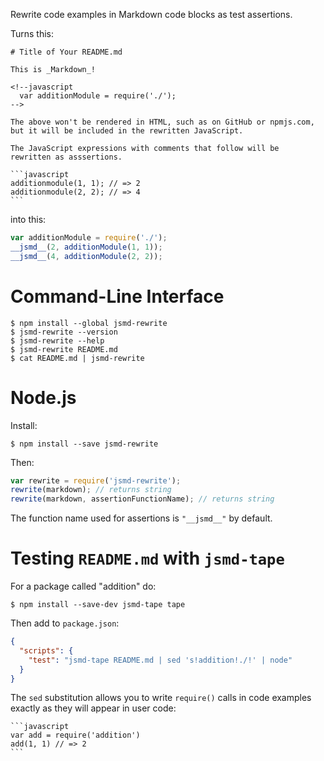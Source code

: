 Rewrite code examples in Markdown code blocks as test assertions.

Turns this:

    # Title of Your README.md

    This is _Markdown_!

    <!--javascript
      var additionModule = require('./');
    -->

    The above won't be rendered in HTML, such as on GitHub or npmjs.com,
    but it will be included in the rewritten JavaScript.

    The JavaScript expressions with comments that follow will be
    rewritten as asssertions.
    
    ```javascript
    additionmodule(1, 1); // => 2
    additionmodule(2, 2); // => 4
    ```

into this:

```javascript
var additionModule = require('./');
__jsmd__(2, additionModule(1, 1));
__jsmd__(4, additionModule(2, 2));
```

Command-Line Interface
=======================

```shellsesssion
$ npm install --global jsmd-rewrite
$ jsmd-rewrite --version
$ jsmd-rewrite --help
$ jsmd-rewrite README.md
$ cat README.md | jsmd-rewrite
```

Node.js
=======

Install:

```shellsession
$ npm install --save jsmd-rewrite
```

Then:

```javascript
var rewrite = require('jsmd-rewrite');
rewrite(markdown); // returns string
rewrite(markdown, assertionFunctionName); // returns string
```

The function name used for assertions is `"__jsmd__"` by default.

Testing `README.md` with `jsmd-tape`
====================================

For a package called "addition" do:

```shellsession
$ npm install --save-dev jsmd-tape tape
```

Then add to `package.json`:

```json
{
  "scripts": {
    "test": "jsmd-tape README.md | sed 's!addition!./!' | node"
  }
}
```

The `sed` substitution allows you to write `require()` calls in code examples exactly as they will appear in user code:

    ```javascript
    var add = require('addition')
    add(1, 1) // => 2
    ```

